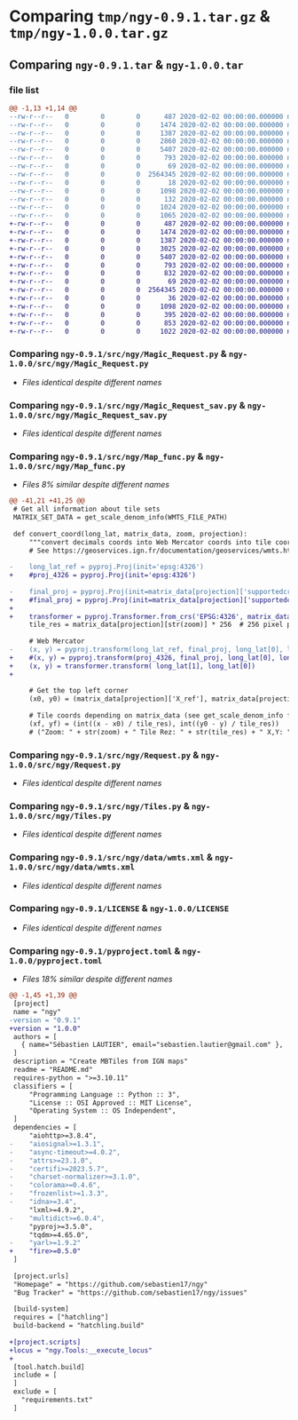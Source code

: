 # Comparing `tmp/ngy-0.9.1.tar.gz` & `tmp/ngy-1.0.0.tar.gz`

## Comparing `ngy-0.9.1.tar` & `ngy-1.0.0.tar`

### file list

```diff
@@ -1,13 +1,14 @@
--rw-r--r--   0        0        0      487 2020-02-02 00:00:00.000000 ngy-0.9.1/examples/request_exemple.py
--rw-r--r--   0        0        0     1474 2020-02-02 00:00:00.000000 ngy-0.9.1/src/ngy/Magic_Request.py
--rw-r--r--   0        0        0     1387 2020-02-02 00:00:00.000000 ngy-0.9.1/src/ngy/Magic_Request_sav.py
--rw-r--r--   0        0        0     2860 2020-02-02 00:00:00.000000 ngy-0.9.1/src/ngy/Map_func.py
--rw-r--r--   0        0        0     5407 2020-02-02 00:00:00.000000 ngy-0.9.1/src/ngy/Request.py
--rw-r--r--   0        0        0      793 2020-02-02 00:00:00.000000 ngy-0.9.1/src/ngy/Tiles.py
--rw-r--r--   0        0        0       69 2020-02-02 00:00:00.000000 ngy-0.9.1/src/ngy/__init__.py
--rw-r--r--   0        0        0  2564345 2020-02-02 00:00:00.000000 ngy-0.9.1/src/ngy/data/wmts.xml
--rw-r--r--   0        0        0       18 2020-02-02 00:00:00.000000 ngy-0.9.1/.gitignore
--rw-r--r--   0        0        0     1098 2020-02-02 00:00:00.000000 ngy-0.9.1/LICENSE
--rw-r--r--   0        0        0      132 2020-02-02 00:00:00.000000 ngy-0.9.1/README.md
--rw-r--r--   0        0        0     1024 2020-02-02 00:00:00.000000 ngy-0.9.1/pyproject.toml
--rw-r--r--   0        0        0     1065 2020-02-02 00:00:00.000000 ngy-0.9.1/PKG-INFO
+-rw-r--r--   0        0        0      487 2020-02-02 00:00:00.000000 ngy-1.0.0/examples/request_exemple.py
+-rw-r--r--   0        0        0     1474 2020-02-02 00:00:00.000000 ngy-1.0.0/src/ngy/Magic_Request.py
+-rw-r--r--   0        0        0     1387 2020-02-02 00:00:00.000000 ngy-1.0.0/src/ngy/Magic_Request_sav.py
+-rw-r--r--   0        0        0     3025 2020-02-02 00:00:00.000000 ngy-1.0.0/src/ngy/Map_func.py
+-rw-r--r--   0        0        0     5407 2020-02-02 00:00:00.000000 ngy-1.0.0/src/ngy/Request.py
+-rw-r--r--   0        0        0      793 2020-02-02 00:00:00.000000 ngy-1.0.0/src/ngy/Tiles.py
+-rw-r--r--   0        0        0      832 2020-02-02 00:00:00.000000 ngy-1.0.0/src/ngy/Tools.py
+-rw-r--r--   0        0        0       69 2020-02-02 00:00:00.000000 ngy-1.0.0/src/ngy/__init__.py
+-rw-r--r--   0        0        0  2564345 2020-02-02 00:00:00.000000 ngy-1.0.0/src/ngy/data/wmts.xml
+-rw-r--r--   0        0        0       36 2020-02-02 00:00:00.000000 ngy-1.0.0/.gitignore
+-rw-r--r--   0        0        0     1098 2020-02-02 00:00:00.000000 ngy-1.0.0/LICENSE
+-rw-r--r--   0        0        0      395 2020-02-02 00:00:00.000000 ngy-1.0.0/README.md
+-rw-r--r--   0        0        0      853 2020-02-02 00:00:00.000000 ngy-1.0.0/pyproject.toml
+-rw-r--r--   0        0        0     1022 2020-02-02 00:00:00.000000 ngy-1.0.0/PKG-INFO
```

### Comparing `ngy-0.9.1/src/ngy/Magic_Request.py` & `ngy-1.0.0/src/ngy/Magic_Request.py`

 * *Files identical despite different names*

### Comparing `ngy-0.9.1/src/ngy/Magic_Request_sav.py` & `ngy-1.0.0/src/ngy/Magic_Request_sav.py`

 * *Files identical despite different names*

### Comparing `ngy-0.9.1/src/ngy/Map_func.py` & `ngy-1.0.0/src/ngy/Map_func.py`

 * *Files 8% similar despite different names*

```diff
@@ -41,21 +41,25 @@
 # Get all information about tile sets
 MATRIX_SET_DATA = get_scale_denom_info(WMTS_FILE_PATH)
 
 def convert_coord(long_lat, matrix_data, zoom, projection):
     """convert decimals coords into Web Mercator coords into tile coords"""
     # See https://geoservices.ign.fr/documentation/geoservices/wmts.html
 
-    long_lat_ref = pyproj.Proj(init='epsg:4326')
+    #proj_4326 = pyproj.Proj(init='epsg:4326')
 
-    final_proj = pyproj.Proj(init=matrix_data[projection]['supportedcrs'])
+    #final_proj = pyproj.Proj(init=matrix_data[projection]['supportedcrs'])
+
+    transformer = pyproj.Transformer.from_crs('EPSG:4326', matrix_data[projection]['supportedcrs'])
     tile_res = matrix_data[projection][str(zoom)] * 256  # 256 pixel per tile
 
     # Web Mercator
-    (x, y) = pyproj.transform(long_lat_ref, final_proj, long_lat[0], long_lat[1])
+    #(x, y) = pyproj.transform(proj_4326, final_proj, long_lat[0], long_lat[1])
+    (x, y) = transformer.transform( long_lat[1], long_lat[0])
+
 
     # Get the top left corner
     (x0, y0) = (matrix_data[projection]['X_ref'], matrix_data[projection]['Y_ref'])
 
     # Tile coords depending on matrix_data (see get_scale_denom_info function)
     (xf, yf) = (int((x - x0) / tile_res), int((y0 - y) / tile_res))
     # ("Zoom: " + str(zoom) + " Tile Rez: " + str(tile_res) + " X,Y: " + str(xf) + "," + str(yf))
```

### Comparing `ngy-0.9.1/src/ngy/Request.py` & `ngy-1.0.0/src/ngy/Request.py`

 * *Files identical despite different names*

### Comparing `ngy-0.9.1/src/ngy/Tiles.py` & `ngy-1.0.0/src/ngy/Tiles.py`

 * *Files identical despite different names*

### Comparing `ngy-0.9.1/src/ngy/data/wmts.xml` & `ngy-1.0.0/src/ngy/data/wmts.xml`

 * *Files identical despite different names*

### Comparing `ngy-0.9.1/LICENSE` & `ngy-1.0.0/LICENSE`

 * *Files identical despite different names*

### Comparing `ngy-0.9.1/pyproject.toml` & `ngy-1.0.0/pyproject.toml`

 * *Files 18% similar despite different names*

```diff
@@ -1,45 +1,39 @@
 [project]
 name = "ngy"
-version = "0.9.1"
+version = "1.0.0"
 authors = [
   { name="Sébastien LAUTIER", email="sebastien.lautier@gmail.com" },
 ]
 description = "Create MBTiles from IGN maps"
 readme = "README.md"
 requires-python = ">=3.10.11"
 classifiers = [
     "Programming Language :: Python :: 3",
     "License :: OSI Approved :: MIT License",
     "Operating System :: OS Independent",
 ]
 dependencies = [
     "aiohttp>=3.8.4",
-    "aiosignal>=1.3.1",
-    "async-timeout>=4.0.2",
-    "attrs>=23.1.0",
-    "certifi>=2023.5.7",
-    "charset-normalizer>=3.1.0",
-    "colorama>=0.4.6",
-    "frozenlist>=1.3.3",
-    "idna>=3.4",
     "lxml>=4.9.2",
-    "multidict>=6.0.4",
     "pyproj>=3.5.0",
     "tqdm>=4.65.0",
-    "yarl>=1.9.2"
+    "fire>=0.5.0"
 ]
 
 [project.urls]
 "Homepage" = "https://github.com/sebastien17/ngy"
 "Bug Tracker" = "https://github.com/sebastien17/ngy/issues"
 
 [build-system]
 requires = ["hatchling"]
 build-backend = "hatchling.build"
 
+[project.scripts]
+locus = "ngy.Tools:__execute_locus"
+
 [tool.hatch.build]
 include = [
 ]
 exclude = [
   "requirements.txt"
 ]
```

